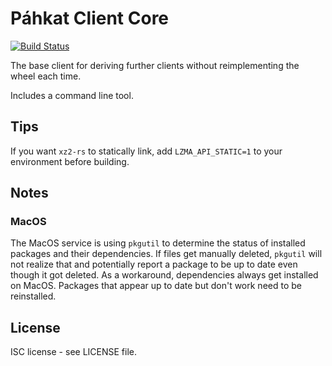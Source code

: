 # Páhkat Client Core

[![Build Status](https://dev.azure.com/divvun/divvun-installer/_apis/build/status/divvun.pahkat-client-core?branchName=master)](https://dev.azure.com/divvun/divvun-installer/_build/latest?definitionId=6&branchName=master)

The base client for deriving further clients without reimplementing the wheel each time.

Includes a command line tool.

## Tips

If you want `xz2-rs` to statically link, add `LZMA_API_STATIC=1` to your environment before building.

## Notes

### MacOS
The MacOS service is using `pkgutil` to determine the status of installed packages and their dependencies. If files get manually deleted, `pkgutil` will not realize that and potentially report a package to be up to date even though it got deleted.
As a workaround, dependencies always get installed on MacOS. Packages that appear up to date but don't work need to be reinstalled.

## License

ISC license - see LICENSE file.
